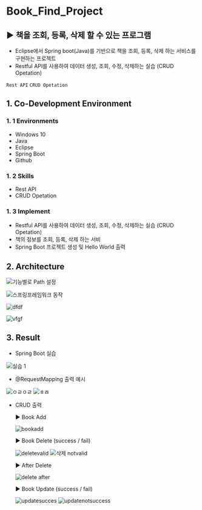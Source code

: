 # Book_Find_Project
## ▶ 책을 조회, 등록, 삭제 할 수 있는 프로그램
 
 - Eclipse에서 Spring boot(Java)를 기반으로 책을 조회, 등록, 삭제 하는 서비스를 구현하는 프로젝트
 - Restful API를 사용하여 데이터 생성, 조회, 수정, 삭제하는 실습 (CRUD Opetation)

`Rest API` `CRUD Opetation`

## 1. Co-Development Environment   
### 1. 1 Environments
- Windows 10
- Java
- Eclipse
- Spring Boot
- Github

### 1. 2 Skills
- Rest API
- CRUD Opetation

### 1. 3 Implement
- Restful API를 사용하여 데이터 생성, 조회, 수정, 삭제하는 실습 (CRUD Opetation)
- 책의 정보를 조회, 등록, 삭제 하는 서비
- Spring Boot 프로젝트 생성 및 Hello World 출력

## 2. Architecture

![기능별로 Path 설정](https://github.com/shyang12/Book_FInd/assets/85710913/9cd9b7b9-2fdd-4700-b3b6-35029863b87a)

![스프링프레임워크 동작](https://github.com/shyang12/Book_FInd/assets/85710913/7f6e7df1-b585-4984-9a14-4e41a431fb01)

![dfdf](https://github.com/shyang12/Book_FInd/assets/85710913/52ebcb61-b71d-4622-9577-7ef01b139d58)

![vfgf](https://github.com/shyang12/Book_FInd/assets/85710913/cde1df59-ca99-43c7-bf67-33aefe897dec)

  
## 3. Result   
- Spring Boot 실습
  
![실습 1](https://github.com/shyang12/Book_FInd/assets/85710913/a4b41924-ad12-4c5e-b7d6-164023def682)

- @RequestMapping 출력 예시

![ㅇㄹㅇㄹ](https://github.com/shyang12/Book_FInd/assets/85710913/d48c1f11-853d-4def-b932-5f7b207da2a4)  ![ㅎㅀ](https://github.com/shyang12/Book_FInd/assets/85710913/eda4c74e-c24b-4ea0-97f3-c6104902ff17)


- CRUD 출력
  
  ▶ Book Add
  
  ![bookadd](https://github.com/shyang12/Book_FInd/assets/85710913/121bdd61-8803-42bc-8a3f-24f8a6e9487c)


  ▶ Book Delete (success / fail)

  ![deletevalid](https://github.com/shyang12/Book_FInd/assets/85710913/fd1a1412-8eb7-4575-ae42-c36225678974)  ![삭제 notvalid](https://github.com/shyang12/Book_FInd/assets/85710913/ffa40932-b38f-4269-a45e-f54ca4569e12)


  ▶ After Delete

  ![delete after](https://github.com/shyang12/Book_FInd/assets/85710913/7d940f87-d8bb-4825-b8bc-3695d218ca7c)


  ▶ Book Update (success / fail)

  ![updatesucces](https://github.com/shyang12/Book_FInd/assets/85710913/e47ce0fa-684c-4884-9e0e-f99661d72d26) ![updatenotsuccess](https://github.com/shyang12/Book_FInd/assets/85710913/e88e5525-2318-4562-bd8d-b668ae84738d)

